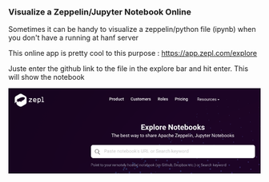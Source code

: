 
### Visualize a Zeppelin/Jupyter Notebook Online

Sometimes it can be handy to visualize a zeppelin/python file (ipynb) when you don't have a running at hanf server 

This online app is pretty cool to this purpose : https://app.zepl.com/explore

Juste enter the github link to the file in the explore bar and hit enter.
This will show the notebook

<img src="/doc/img/zeppelin-app.png" width="600">
